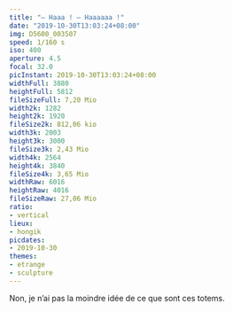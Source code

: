 ```yaml
---
title: "— Haaa ! — Haaaaaa !"
date: "2019-10-30T13:03:24+08:00"
img: D5600_003507
speed: 1/160 s
iso: 400
aperture: 4.5
focal: 32.0
picInstant: 2019-10-30T13:03:24+08:00
widthFull: 3880
heightFull: 5812
fileSizeFull: 7,20 Mio
width2k: 1282
height2k: 1920
fileSize2k: 812,06 kio
width3k: 2003
height3k: 3000
fileSize3k: 2,43 Mio
width4k: 2564
height4k: 3840
fileSize4k: 3,65 Mio
widthRaw: 6016
heightRaw: 4016
fileSizeRaw: 27,06 Mio
ratio:
- vertical
lieux:
- hongik
picdates:
- 2019-10-30
themes:
- etrange
- sculpture
---
```


Non, je n’ai pas la moindre idée de ce que sont ces totems.